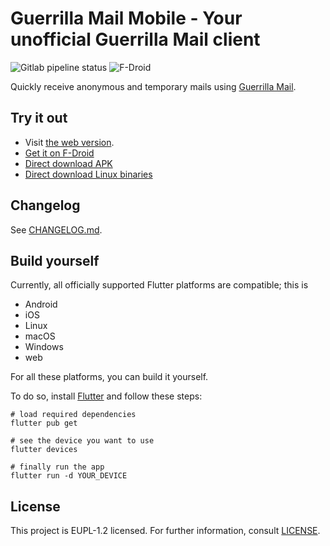 # Guerrilla Mail Mobile - Your unofficial Guerrilla Mail client

![Gitlab pipeline status](https://img.shields.io/gitlab/pipeline/TheOneWithTheBraid/guerrilla_mail/main?style=for-the-badge) ![F-Droid](https://img.shields.io/f-droid/v/cf.theonewiththebraid.guerrilla_mail?style=for-the-badge)

Quickly receive anonymous and temporary mails using [Guerrilla Mail](https://guerrillamail.com/).

## Try it out

- Visit [the web version](https://theonewiththebraid.gitlab.io/guerrilla_mail/).
- [Get it on F-Droid](https://f-droid.org/packages/cf.theonewiththebraid.guerrilla_mail/)
- [Direct download APK](https://gitlab.com/TheOneWithTheBraid/guerrilla_mail/-/jobs/artifacts/main/browse?job=build%3Aapk)
- [Direct download Linux binaries](https://gitlab.com/TheOneWithTheBraid/guerrilla_mail/-/jobs/artifacts/main/browse?job=build%3Alinux)

## Changelog

See [CHANGELOG.md](CHANGELOG.md).

## Build yourself

Currently, all officially supported Flutter platforms are compatible; this is

- Android
- iOS
- Linux
- macOS
- Windows
- web

For all these platforms, you can build it yourself.

To do so, install [Flutter](https://flutter.dev) and follow these steps:

```shell
# load required dependencies
flutter pub get

# see the device you want to use
flutter devices

# finally run the app
flutter run -d YOUR_DEVICE 
```

## License

This project is EUPL-1.2 licensed. For further information, consult [LICENSE](LICENSE).